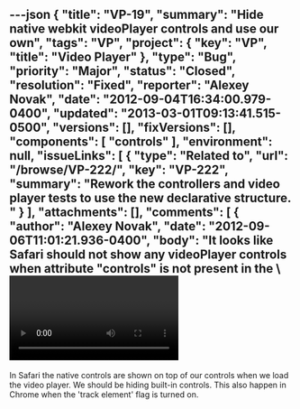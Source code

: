 ---json
{
  "title": "VP-19",
  "summary": "Hide native webkit videoPlayer controls and use our own",
  "tags": "VP",
  "project": {
    "key": "VP",
    "title": "Video Player"
  },
  "type": "Bug",
  "priority": "Major",
  "status": "Closed",
  "resolution": "Fixed",
  "reporter": "Alexey Novak",
  "date": "2012-09-04T16:34:00.979-0400",
  "updated": "2013-03-01T09:13:41.515-0500",
  "versions": [],
  "fixVersions": [],
  "components": [
    "controls"
  ],
  "environment": null,
  "issueLinks": [
    {
      "type": "Related to",
      "url": "/browse/VP-222/",
      "key": "VP-222",
      "summary": "Rework the controllers and video player tests to use the new declarative structure. "
    }
  ],
  "attachments": [],
  "comments": [
    {
      "author": "Alexey Novak",
      "date": "2012-09-06T11:01:21.936-0400",
      "body": "It looks like Safari should not show any videoPlayer controls when attribute \"controls\" is not present in the \\<video> tag. It should work just as Chrome does which does not show any controls.\\\nAlthough if you inspect \\<video> and then flip controls attribute of the video element from false to true and then back from true to false you will see that controls will disappear.\n\nThe source for the proper interactions <http://developer.apple.com/library/safari/#documentation/AudioVideo/Conceptual/Using_HTML5_Audio_Video/Introduction/Introduction.html>\n"
    },
    {
      "author": "Alexey Novak",
      "date": "2012-09-17T10:47:01.384-0400",
      "body": "At first I though it might be a Safari issue but creating a simple example from scratch showed me that it works as intended.\n\nI went through the history of commits and found that demo branch worked as intended on this commit\\\n2012-03-01 6:12 (db05e6d)\n\nand then default controls showed after the next following merge commit\\\n2012-03-02 10:21 (05deea2)\n"
    },
    {
      "author": "Alexey Novak",
      "date": "2012-09-17T11:03:13.951-0400",
      "body": "Right between working and non-working versions there were 2 commits:\n\ncc955fe\\\n89b8020\n"
    },
    {
      "author": "Alexey Novak",
      "date": "2012-09-17T11:30:21.090-0400",
      "body": "Commit is very big and consist of many changes which is unfortunate because it is much harder to find what was an exact issue.\n\nBut moving file by file from 1 commit to another I narrowed down that modifications to the videoPlayer\\_html5Captionator introduced a regression.\n"
    },
    {
      "author": "Alexey Novak",
      "date": "2012-09-17T12:58:16.521-0400",
      "body": "It seems that this exact change would be the cause of the regression. Not sure why exactly\n\n* &#x20;          if ($.inArray(key, fluid.get(that.model, elPaths.currentCaptions)) !== -1 && displayCaptions) {\\\n  \\+            if ($.inArray(key, that.readIndirect(\"elPaths.currentCaptions\")) !== -1 && that.readIndirect(\"elPaths.displayCaption\")) {\n\nIn particular that.readIndirect(\"elPaths.displayCaption\")\n\nas I noticed there is another regression in the videoPlayer that captions are shown in the video at start even though they should be off\n"
    },
    {
      "author": "Alexey Novak",
      "date": "2012-09-17T13:06:24.879-0400",
      "body": "a typo in the code \\\n\"elPaths.currentCaption\" should be \"elPaths.currentCaptions\"\n"
    },
    {
      "author": "Michelle D'Souza",
      "date": "2012-10-26T13:33:44.131-0400",
      "body": "Merged into project repo at e7bb2a12a474b5d4e7b86b9d61fcd74f1be70373\n"
    }
  ]
}
---
In Safari the native controls are shown on top of our controls when we load the video player. We should be hiding built-in controls. This also happen in Chrome when the 'track element' flag is turned on.&#x20;

        